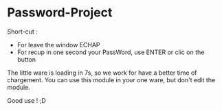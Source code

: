 # Password-Project

Short-cut : 
- For leave the window ECHAP
- For recup in one second your PassWord, use ENTER or clic on the button


The little ware is loading in 7s, so we work for have a better time of chargement.
You can use this module in your one ware, but don't edit the module.

Good use ! ;D
